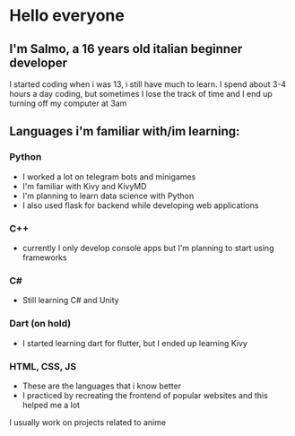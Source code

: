 # Hello everyone
## I'm Salmo, a 16 years old italian beginner developer
I started coding when i was 13, i still have much to learn.
I spend about 3-4 hours a day coding, but sometimes I lose the track of time and I end up turning off my computer at 3am




## Languages i'm familiar with/im learning:
### **Python**
  - I worked a lot on telegram bots and minigames
  - I'm familiar with Kivy and KivyMD
  - I'm planning to learn data science with Python
  - I also used flask for backend while developing web applications
 
### **C++**
  - currently I only develop console apps but I'm planning to start using frameworks

### **C#**
  - Still learning C# and Unity

### **Dart (on hold)**
  - I started learning dart for flutter, but I ended up learning Kivy

### **HTML, CSS, JS**
  - These are the languages that i know better
  - I practiced by recreating the frontend of popular websites and this helped me a lot


I usually work on projects related to anime



<!---
Ersal16/Ersal16 is a ✨ special ✨ repository because its `README.md` (this file) appears on your GitHub profile.
You can click the Preview link to take a look at your changes.
--->
